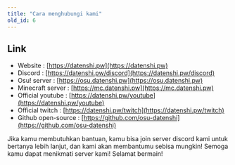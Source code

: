 ```yaml
---
title: "Cara menghubungi kami"
old_id: 6
---
```


## Link
- Website : [https://datenshi.pw](https://datenshi.pw)
- Discord : [https://datenshi.pw/discord](https://datenshi.pw/discord)
- Osu! server : [https://osu.datenshi.pw](https://osu.datenshi.pw)
- Minecraft server : [https://mc.datenshi.pw](https://mc.datenshi.pw)
- Official youtube : [https://datenshi.pw/youtube](https://datenshi.pw/youtube)
- Official twitch : [https://datenshi.pw/twitch](https://datenshi.pw/twitch)
- Github open-source : [https://github.com/osu-datenshi](https://github.com/osu-datenshi)

Jika kamu membutuhkan bantuan, kamu bisa join server discord kami untuk bertanya lebih lanjut, dan kami akan membantumu sebisa mungkin!
Semoga kamu dapat menikmati server kami! Selamat bermain!

